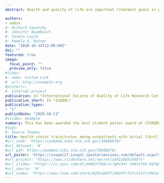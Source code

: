 ```yaml
---
abstract: Health and quality of life are important treatment goals in patients with atrial fibrillation; however, patterns in patients’ health trajectories over time are not well described. The purpose of this study was to identify health trajectories in outpatients with atrial fibrillation and assess whether variation in their trajectories could be explained by differences in their age, gender, travel distance to the clinic, stroke risk, and when ablation or anticoagulation therapy was received.This was a retrospective analysis of data collected between 2008 and 2016 from a provincial cardiac registry in British Columbia (Canada) and linked with administrative health data. The Atrial Fibrillation Effect on Quality of Life Questionnaire was used to measure health status on repeated visits (up to 10 visits that lasted up to 5 years). Longitudinal latent class models were used to identify latent classes of different health status trajectories while a three-step multinomial logistic regression approach was used to identify predictors. The patients (N = 7,439) were primarily men (61.1%) over 60 years of age (72.9%). Three health status trajectories were identified. The “poor and improving health” class (63.6%) had relatively low baseline scores and gradually improved at each follow-up visit. The “good and stable health” (27.9%) class had higher baseline scores, which remained relatively stable over time. The “excellent and stable health” class (8.5%) had very high baseline scores with little change over time. Relative to the “good and stable health” and “excellent and stable health” classes, people in the “poor and improving health” class were more likely to (a) be less than 60 years in age (versus 76 or older); (b) be women; (c) have higher scores for Atrial Fibrillation Stroke Risk; (d) have had ablation therapy within 6 months to 1 year or more than 2 years after the initial consultation; and (e) have had anticoagulation therapy within 6 months of the initial consultation visit (see corresponding figures).The change in the health trajectories in outpatient settings may be modest at best. Age, gender, stroke risk score, and ablation and anticoagulation therapy at specified follow-up predicted membership in the lowest health trajectory. 

authors:
- admin
#- Richard Sawatzky
#- Jennifer Baumbusch
#- Sandra Lauck
#- Pamela A. Ratner
date: "2020-10-14T12:00:00Z"
doi: ""
featured: true
image:
  focal_point: ""
  preview_only: false
#links:
#- name: Custom Link
#  url: http://example.org
#projects:
#- internal-project
publication: In *International Society of Quality of Life Research Conference*
publication_short: In *ISOQOL*
publication_types:
- "1"
publishDate: "2020-10-11"
#slides: example
summary: This has been awarded the best student poster award at [ISOQOL 2020](https://www.isoqol.org/events/27th-annual-conference/). It is about how the use of growth mixture models can lead to tailoring of subgroup-specific interventions and the enhancement of communication strategies for patients.
#tags:
#- Source Themes
title: Health status trajectories among outpatients with atrial fibrillation 
#url_code: 'https://pubmed.ncbi.nlm.nih.gov/30688670/'
#url_dataset: '#'
#url_pdf: https://pubmed.ncbi.nlm.nih.gov/30688670/
url_poster: 'https://isoqol27-isoqol.ipostersessions.com/default.aspx?s=92-DC-9D-CE-6D-FA-6A-42-DB-DA-BC-29-5C-06-D3-7D'
#url_project: "https://www.slideshare.net/secret/a3VIyDDSiF8ETx"
#url_slides: "https://ln.sync.com/dl/d4883f2b0/ni7g#z34t-3483vth3-9kfqh6ca-66mpnjg4"
#url_source: '#'
#url_video: 'https://www.loom.com/share/62dcabd3715#24fc7a7c5147cc991ee2d'
---
```


